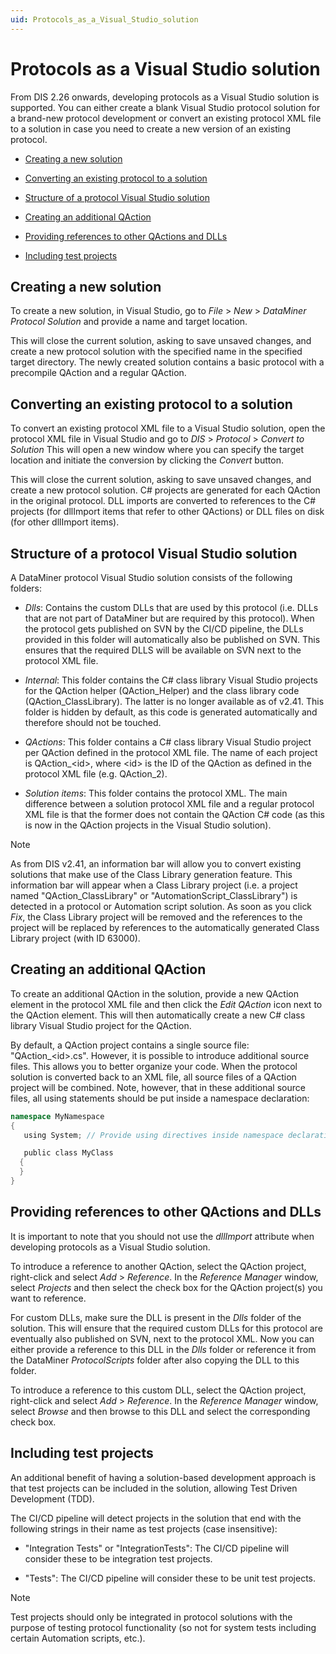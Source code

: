 ```yaml
---
uid: Protocols_as_a_Visual_Studio_solution
---
```


# Protocols as a Visual Studio solution

From DIS 2.26 onwards, developing protocols as a Visual Studio solution is supported. You can either create a blank Visual Studio protocol solution for a brand-new protocol development or convert an existing protocol XML file to a solution in case you need to create a new version of an existing protocol.

- [Creating a new solution](#creating-a-new-solution)

- [Converting an existing protocol to a solution](#converting-an-existing-protocol-to-a-solution)

- [Structure of a protocol Visual Studio solution](#structure-of-a-protocol-visual-studio-solution)

- [Creating an additional QAction](#creating-an-additional-qaction)

- [Providing references to other QActions and DLLs](#providing-references-to-other-qactions-and-dlls)

- [Including test projects](#including-test-projects)

## Creating a new solution

To create a new solution, in Visual Studio, go to *File* > *New* > *DataMiner Protocol Solution* and provide a name and target location.

This will close the current solution, asking to save unsaved changes, and create a new protocol solution with the specified name in the specified target directory. The newly created solution contains a basic protocol with a precompile QAction and a regular QAction.

## Converting an existing protocol to a solution

To convert an existing protocol XML file to a Visual Studio solution, open the protocol XML file in Visual Studio and go to *DIS* > *Protocol* > *Convert to Solution* This will open a new window where you can specify the target location and initiate the conversion by clicking the *Convert* button.

This will close the current solution, asking to save unsaved changes, and create a new protocol solution. C# projects are generated for each QAction in the original protocol. DLL imports are converted to references to the C# projects (for dllImport items that refer to other QActions) or DLL files on disk (for other dllImport items).

## Structure of a protocol Visual Studio solution

A DataMiner protocol Visual Studio solution consists of the following folders:

- *Dlls*: Contains the custom DLLs that are used by this protocol (i.e. DLLs that are not part of DataMiner but are required by this protocol). When the protocol gets published on SVN by the CI/CD pipeline, the DLLs provided in this folder will automatically also be published on SVN. This ensures that the required DLLS will be available on SVN next to the protocol XML file.

- *Internal*: This folder contains the C# class library Visual Studio projects for the QAction helper (QAction_Helper) and the class library code (QAction_ClassLibrary). The latter is no longer available as of v2.41. This folder is hidden by default, as this code is generated automatically and therefore should not be touched.

- *QActions*: This folder contains a C# class library Visual Studio project per QAction defined in the protocol XML file. The name of each project is QAction\_\<id>, where \<id> is the ID of the QAction as defined in the protocol XML file (e.g. QAction_2).

- *Solution items*: This folder contains the protocol XML. The main difference between a solution protocol XML file and a regular protocol XML file is that the former does not contain the QAction C# code (as this is now in the QAction projects in the Visual Studio solution).

> [!NOTE]
> As from DIS v2.41, an information bar will allow you to convert existing solutions that make use of the Class Library generation feature.
> This information bar will appear when a Class Library project (i.e. a project named "QAction_ClassLibrary" or "AutomationScript_ClassLibrary") is detected in a protocol or Automation script solution. As soon as you click *Fix*, the Class Library project will be removed and the references to the project will be replaced by references to the automatically generated Class Library project (with ID 63000).

## Creating an additional QAction

To create an additional QAction in the solution, provide a new QAction element in the protocol XML file and then click the *Edit QAction* icon next to the QAction element. This will then automatically create a new C# class library Visual Studio project for the QAction.

By default, a QAction project contains a single source file: "QAction\_\<id>.cs". However, it is possible to introduce additional source files. This allows you to better organize your code. When the protocol solution is converted back to an XML file, all source files of a QAction project will be combined. Note, however, that in these additional source files, all using statements should be put inside a namespace declaration:

```cs
namespace MyNamespace
{
   using System; // Provide using directives inside namespace declaration.

   public class MyClass
  {
  }
}
```

## Providing references to other QActions and DLLs

It is important to note that you should not use the *dllImport* attribute when developing protocols as a Visual Studio solution.

To introduce a reference to another QAction, select the QAction project, right-click and select *Add* > *Reference*. In the *Reference Manager* window, select *Projects* and then select the check box for the QAction project(s) you want to reference.

For custom DLLs, make sure the DLL is present in the *Dlls* folder of the solution. This will ensure that the required custom DLLs for this protocol are eventually also published on SVN, next to the protocol XML. Now you can either provide a reference to this DLL in the *Dlls* folder or reference it from the DataMiner *ProtocolScripts* folder after also copying the DLL to this folder.

To introduce a reference to this custom DLL, select the QAction project, right-click and select *Add* > *Reference*. In the *Reference Manager* window, select *Browse* and then browse to this DLL and select the corresponding check box.

## Including test projects

An additional benefit of having a solution-based development approach is that test projects can be included in the solution, allowing Test Driven Development (TDD).

The CI/CD pipeline will detect projects in the solution that end with the following strings in their name as test projects (case insensitive):

- "Integration Tests" or "IntegrationTests": The CI/CD pipeline will consider these to be integration test projects.

- "Tests": The CI/CD pipeline will consider these to be unit test projects.

> [!NOTE]
> Test projects should only be integrated in protocol solutions with the purpose of testing protocol functionality (so not for system tests including certain Automation scripts, etc.).
>
